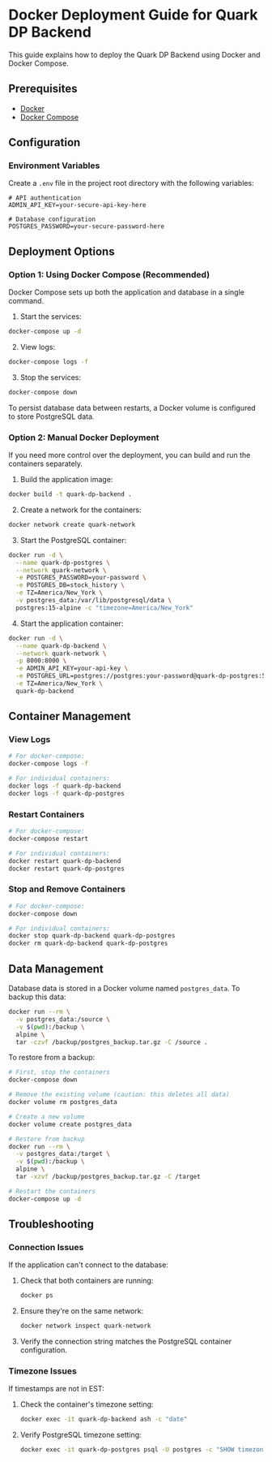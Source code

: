 # Docker Deployment Guide for Quark DP Backend

This guide explains how to deploy the Quark DP Backend using Docker and Docker Compose.

## Prerequisites

- [Docker](https://docs.docker.com/get-docker/)
- [Docker Compose](https://docs.docker.com/compose/install/)

## Configuration

### Environment Variables

Create a `.env` file in the project root directory with the following variables:

```
# API authentication
ADMIN_API_KEY=your-secure-api-key-here

# Database configuration
POSTGRES_PASSWORD=your-secure-password-here
```

## Deployment Options

### Option 1: Using Docker Compose (Recommended)

Docker Compose sets up both the application and database in a single command.

1. Start the services:

```bash
docker-compose up -d
```

2. View logs:

```bash
docker-compose logs -f
```

3. Stop the services:

```bash
docker-compose down
```

To persist database data between restarts, a Docker volume is configured to store PostgreSQL data.

### Option 2: Manual Docker Deployment

If you need more control over the deployment, you can build and run the containers separately.

1. Build the application image:

```bash
docker build -t quark-dp-backend .
```

2. Create a network for the containers:

```bash
docker network create quark-network
```

3. Start the PostgreSQL container:

```bash
docker run -d \
  --name quark-dp-postgres \
  --network quark-network \
  -e POSTGRES_PASSWORD=your-password \
  -e POSTGRES_DB=stock_history \
  -e TZ=America/New_York \
  -v postgres_data:/var/lib/postgresql/data \
  postgres:15-alpine -c "timezone=America/New_York"
```

4. Start the application container:

```bash
docker run -d \
  --name quark-dp-backend \
  --network quark-network \
  -p 8000:8000 \
  -e ADMIN_API_KEY=your-api-key \
  -e POSTGRES_URL=postgres://postgres:your-password@quark-dp-postgres:5432/stock_history \
  -e TZ=America/New_York \
  quark-dp-backend
```

## Container Management

### View Logs

```bash
# For docker-compose:
docker-compose logs -f

# For individual containers:
docker logs -f quark-dp-backend
docker logs -f quark-dp-postgres
```

### Restart Containers

```bash
# For docker-compose:
docker-compose restart

# For individual containers:
docker restart quark-dp-backend
docker restart quark-dp-postgres
```

### Stop and Remove Containers

```bash
# For docker-compose:
docker-compose down

# For individual containers:
docker stop quark-dp-backend quark-dp-postgres
docker rm quark-dp-backend quark-dp-postgres
```

## Data Management

Database data is stored in a Docker volume named `postgres_data`. To backup this data:

```bash
docker run --rm \
  -v postgres_data:/source \
  -v $(pwd):/backup \
  alpine \
  tar -czvf /backup/postgres_backup.tar.gz -C /source .
```

To restore from a backup:

```bash
# First, stop the containers
docker-compose down

# Remove the existing volume (caution: this deletes all data)
docker volume rm postgres_data

# Create a new volume
docker volume create postgres_data

# Restore from backup
docker run --rm \
  -v postgres_data:/target \
  -v $(pwd):/backup \
  alpine \
  tar -xzvf /backup/postgres_backup.tar.gz -C /target

# Restart the containers
docker-compose up -d
```

## Troubleshooting

### Connection Issues

If the application can't connect to the database:

1. Check that both containers are running:
   ```bash
   docker ps
   ```

2. Ensure they're on the same network:
   ```bash
   docker network inspect quark-network
   ```

3. Verify the connection string matches the PostgreSQL container configuration.

### Timezone Issues

If timestamps are not in EST:

1. Check the container's timezone setting:
   ```bash
   docker exec -it quark-dp-backend ash -c "date"
   ```

2. Verify PostgreSQL timezone setting:
   ```bash
   docker exec -it quark-dp-postgres psql -U postgres -c "SHOW timezone;"
   ```